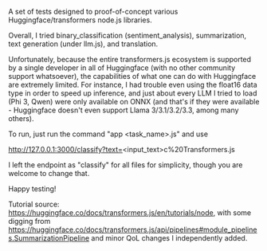 A set of tests designed to proof-of-concept various Huggingface/transformers node.js libraries.

Overall, I tried binary_classification (sentiment_analysis), summarization, text generation (under llm.js), and translation.

Unfortunately, because the entire transformers.js ecosystem is supported by a single developer in all of Huggingface (with no other community support whatsoever), the capabilities of what one can do with Huggingface are extremely limited. For instance, I had trouble even using the float16 data type in order to speed up inference, and just about every LLM I tried to load (Phi 3, Qwen) were only available on ONNX (and that's if they were available - Huggingface doesn't even support Llama 3/3.1/3.2/3.3, among many others).

To run, just run the command "app <task_name>.js" and use 

http://127.0.0.1:3000/classify?text=<input_text>c%20Transformers.js

I left the endpoint as "classify" for all files for simplicity, though you are welcome to change that.

Happy testing!

Tutorial source: https://huggingface.co/docs/transformers.js/en/tutorials/node, with some digging from https://huggingface.co/docs/transformers.js/api/pipelines#module_pipelines.SummarizationPipeline and minor QoL changes I independently added.
